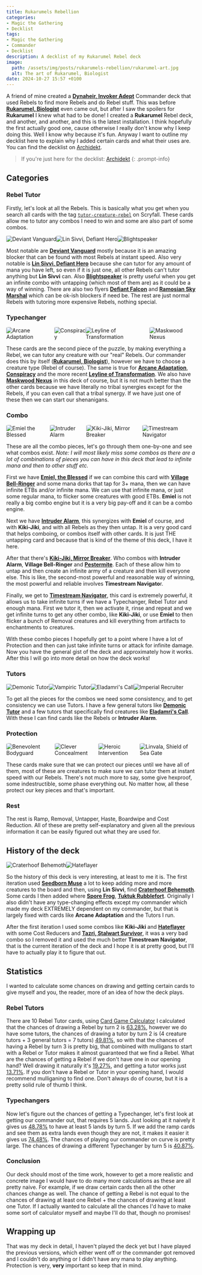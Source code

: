 ```yaml
---
title: Rukarumels Rebellion
categories:
- Magic the Gathering
- Decklist
tags:
- Magic the Gathering
- Commander
- Decklist
description: A decklist of my Rukarumel Rebel deck
image:
  path: /assets/img/posts/rukarumels-rebellion/rukarumel-art.jpg
  alt: The art of Rukarumel, Biologist
date: 2024-10-27 15:57 +0100
---
```

A friend of mine created a [**Dynaheir, Invoker Adept**](https://scryfall.com/card/clb/273/dynaheir-invoker-adept) Commander deck that used Rebels to find more Rebels and do Rebel stuff. This was before [**Rukarumel, Biologist**](https://scryfall.com/card/cmm/711/rukarumel-biologist) even came out, but after I saw the spoilers for **Rukarumel** I knew what had to be done! I created a **Rukarumel** Rebel deck, and another, and another, and this is the latest installation. I think hopefully the first actually good one, cause otherwise I really don't know why I keep doing this. Well I know why because it's fun. Anyway I want to outline my decklist here to explain why I added certain cards and what their uses are. You can find the decklist on [Archidekt](https://archidekt.com/decks/9692783/rukarumel_rebel_combo).

> If you're just here for the decklist: [Archidekt](https://archidekt.com/decks/9692783/rukarumel_rebel_combo)
{: .prompt-info}

## Categories

### Rebel Tutor

Firstly, let's look at all the Rebels. This is basically what you get when you search all cards with the tag [`tutor-creature-rebel`](https://scryfall.com/search?q=otag%3Atutor-creature-rebel&unique=cards&as=grid&order=name) on Scryfall. These cards allow me to tutor any combos I need to win and some are also part of some combos.

<div style="width: 100%;display:flex">
  <img src="https://cards.scryfall.io/large/front/a/3/a37acadc-0e58-4f44-93f4-dd465b9ee06f.jpg?1562781502" style="border-radius:5%" alt="Deviant Vanguard">
  
  <img src="https://cards.scryfall.io/large/front/e/5/e574e522-2632-4cd4-8545-c582ac3b641f.jpg?1562632572" style="border-radius:5%" alt="Lin Sivvi, Defiant Hero">
  
  <img src="https://cards.scryfall.io/large/front/1/7/17ab3455-f464-41b0-ac63-d40d27abbfb1.jpg?1619395094" style="border-radius:5%" alt="Blightspeaker">
</div>

Most notable are [**Deviant Vanguard**](https://scryfall.com/card/tsb/5/defiant-vanguard) mostly because it is an amazing blocker that can be found with most Rebels at instant speed. Also very notable is [**Lin Sivvi, Defiant Hero**](https://scryfall.com/card/nem/12/lin-sivvi-defiant-hero) because she can tutor for any amount of mana you have left, so even if it is just one, all other Rebels can't tutor anything but **Lin Sivvi** can. Also [**Blightspeaker**](https://scryfall.com/card/tsr/103/blightspeaker) is pretty useful when you get an infinite combo with untapping (which most of them are) as it could be a way of winning. There are also two flyers [**Defiant Falcon**](https://scryfall.com/card/nem/6/defiant-falcon) and [**Ramosian Sky Marshal**](https://scryfall.com/card/mmq/40/ramosian-sky-marshal) which can be ok-ish blockers if need be. The rest are just normal Rebels with tutoring more expensive Rebels, nothing special.

### Typechanger

<div style="width: 100%;display:flex">
  <img src="https://cards.scryfall.io/large/front/b/f/bf3edaaf-cf63-4e17-94ae-9d9991d9fb5f.jpg?1562563280" style="border-radius:5%" alt="Arcane Adaptation">

  <img src="https://cards.scryfall.io/large/front/8/b/8bbdb402-0e22-4f83-987a-9d0268a82f10.jpg?1562779616" style="border-radius:5%" alt="Conspiracy">

  <img src="https://cards.scryfall.io/large/front/4/b/4bd941ca-f3d2-44c1-8df3-851362f6b848.jpg?1726286087" style="border-radius:5%" alt="Leyline of Transformation">

  <img src="https://cards.scryfall.io/large/front/1/2/1246c42d-57c0-4cba-959a-15ad89d8a50b.jpg?1674142652" style="border-radius:5%" alt="Maskwood Nexus">
</div>

These cards are the second piece of the puzzle, by making everything a Rebel, we can tutor any creature with our "real" Rebels. Our commander does this by itself ([**Rukarumel, Biologist**](https://scryfall.com/card/cmm/711/rukarumel-biologist)), however we have to choose a creature type (Rebel of course). The same is true for [**Arcane Adaptation**](https://scryfall.com/card/xln/46/arcane-adaptation), [**Conspiracy**](https://scryfall.com/card/tsb/39/conspiracy) and the more recent [**Leyline of Transformation**](https://scryfall.com/card/dsk/63/leyline-of-transformation). We also have [**Maskwood Nexus**](https://scryfall.com/card/clb/865/maskwood-nexus) in this deck of course, but it is not much better than the other cards because we have literally no tribal synergies except for the Rebels, if you can even call that a tribal synergy. If we have just one of these then we can start our shenanigans.

### Combo

<div style="width: 100%;display:flex">
  <img src="https://cards.scryfall.io/large/front/0/f/0f594562-7e9f-47e6-a033-fb70e3cf1e10.jpg?1673146967" style="border-radius:5%" alt="Emiel the Blessed">

  <img src="https://cards.scryfall.io/large/front/1/a/1a9ffa2e-ff31-4d42-a47e-ace1b1e68143.jpg?1675829663" style="border-radius:5%" alt="Intruder Alarm">

  <img src="https://cards.scryfall.io/large/front/a/2/a2ff0ee3-9600-4c7d-acec-6ec90595384e.jpg?1562852476" style="border-radius:5%" alt="Kiki-Jiki, Mirror Breaker">

  <img src="https://cards.scryfall.io/large/front/0/8/086afafe-6b6c-4a54-8ce7-0040295d309c.jpg?1698988202" style="border-radius:5%" alt="Timestream Navigator">
</div>

These are all the combo pieces, let's go through them one-by-one and see what combos exist. *Note: I will most likely miss some combos as there are a lot of combinations of pieces you can have in this deck that lead to infinite mana and then to other stuff etc.*

First we have [**Emiel, the Blessed**](https://scryfall.com/card/2x2/10/emiel-the-blessed) if we can combine this card with [**Village Bell-Ringer**](https://scryfall.com/card/moc/216/village-bell-ringer) and some mana dorks that tap for 3+ mana, then we can have infinite ETBs and/or infinite mana. We can use that infinite mana, or just some regular mana, to flicker some creatures with good ETBs. **Emiel** is not really a big combo engine but it is a very big pay-off and it can be a combo engine.

Next we have [**Intruder Alarm**](https://scryfall.com/card/8ed/86%E2%98%85/intruder-alarm), this synergizes with **Emiel** of course, and with **Kiki-Jiki**, and with all Rebels as they then untap. It is a very good card that helps comboing, or combos itself with other cards. It is just THE untapping card and because that is kind of the theme of this deck, I have it here.

After that there's [**Kiki-Jiki, Mirror Breaker**](https://scryfall.com/card/ima/136/kiki-jiki-mirror-breaker). Who combos with **Intruder Alarm**, **Village Bell-Ringer** and [**Pestermite**](https://scryfall.com/card/mma/59/pestermite). Each of these allow him to untap and then create an infinite army of a creature and then kill everyone else. This is like, the second-most powerful and reasonable way of winning, the most powerful and reliable involves **Timestream Navigato**r.

Finally, we get to [**Timestream Navigator**](https://scryfall.com/card/lcc/178/timestream-navigator), this card is extremely powerful, it allows us to take infinite turns if we have a Typechanger, Rebel Tutor and enough mana. First we tutor it, then we activate it, rinse and repeat and we get infinite turns to get any other combo, like **Kiki-Jiki**, or use **Emiel** to then flicker a bunch of Removal creatures and kill everything from artifacts to enchantments to creatures.

With these combo pieces I hopefully get to a point where I have a lot of Protection and then can just take infinite turns or attack for infinite damage. Now you have the general gist of the deck and approximately how it works. After this I will go into more detail on how the deck works!

### Tutors

<div style="width: 100%;display:flex">
  <img src="https://cards.scryfall.io/large/front/a/2/a24b4cb6-cebb-428b-8654-74347a6a8d63.jpg?1701989302" style="border-radius:5%" alt="Demonic Tutor">

  <img src="https://cards.scryfall.io/large/front/3/4/34a0203f-9cce-43a4-9cb7-8ce6647895cd.jpg?1675199860" style="border-radius:5%" alt="Vampiric Tutor">

  <img src="https://cards.scryfall.io/large/front/e/a/ea751fe2-b64a-4265-8885-a9016b29b5b3.jpg?1562202300" style="border-radius:5%" alt="Eladamri's Call">

  <img src="https://cards.scryfall.io/large/front/0/5/05bd329b-5707-42fc-af1c-084cc604e805.jpg?1626100528" style="border-radius:5%" alt="Imperial Recruiter">
</div>

To get all the pieces for the combos we need some consistency, and to get consistency we can use Tutors. I have a few general tutors like [**Demonic Tutor**](https://scryfall.com/card/cmm/150/demonic-tutor) and a few tutors that specifically find creatures like [**Eladamri's Call**](https://scryfall.com/card/mh1/197/eladamris-call). With these I can find cards like the Rebels or **Intruder Alarm**.

### Protection

<div style="width: 100%;display:flex">
  <img src="https://cards.scryfall.io/large/front/2/4/241e5c4e-0f0b-4a3f-91e0-87387a11e81e.jpg?1580013621" style="border-radius:5%" alt="Benevolent Bodyguard">

  <img src="https://cards.scryfall.io/large/front/5/d/5d84cc58-0965-4c7f-a408-7630f23fb8f3.jpg?1675905567" style="border-radius:5%" alt="Clever Concealment">

  <img src="https://cards.scryfall.io/large/front/e/3/e32c67d1-187f-40df-b3b3-6036f5c92834.jpg?1689998584" style="border-radius:5%" alt="Heroic Intervention">

  <img src="https://cards.scryfall.io/large/front/4/9/49b66956-82e1-402f-9088-2201bdc0d4b8.jpg?1604200172" style="border-radius:5%" alt="Linvala, Shield of Sea Gate">
</div>

These cards make sure that we can protect our pieces until we have all of them, most of these are creatures to make sure we can tutor them at instant speed with our Rebels. There's not much more to say, some give hexproof, some indestructible, some phase everything out. No matter how, all these protect our key pieces and that's important.

### Rest

The rest is Ramp, Removal, Untapper, Haste, Boardwipe and Cost Reduction. All of these are pretty self-explanatory and given all the previous information it can be easily figured out what they are used for.

## History of the deck

<div style="width: 100%;display:flex">
  <img src="https://cards.scryfall.io/large/front/e/8/e8f4435a-8604-45b5-a537-dfdfcb922e16.jpg?1689998416" style="border-radius:5%" alt="Craterhoof Behemoth">
  
  <img src="https://cards.scryfall.io/large/front/3/8/38c26ba3-e325-433b-b653-4e80e737b54d.jpg?1562906892" style="border-radius:5%" alt="Hateflayer">
</div>

So the history of this deck is very interesting, at least to me it is. The first iteration used [**Seedborn Muse**](https://scryfall.com/card/mkc/186/seedborn-muse) a lot to keep adding more and more creatures to the board and then, using **Lin Sivvi**, find [**Craterhoof Behemoth**](https://scryfall.com/card/cmm/280/craterhoof-behemoth). Some cards I then added where [**Spore Frog**](https://scryfall.com/card/mh1/180/spore-frog), [**Tuktuk Rubblefort**](https://scryfall.com/card/znr/173/tuktuk-rubblefort). Originally I also didn't have any type-changing effects except my commander which made my deck EXTREMELY dependent on my commander, but that is largely fixed with cards like **Arcane Adaptation** and the Tutors I run.

After the first iteration I used some combos like **Kiki-Jiki** and [**Hateflayer**](https://scryfall.com/card/eve/55/hateflayer) with some Cost Reducers and [**Tazri, Stalwart Survivor**](https://scryfall.com/card/mat/6/tazri-stalwart-survivor), it was a very bad combo so I removed it and used the much better **Timestream Navigator**, that is the current iteration of the deck and I hope it is at pretty good, but I'll have to actually play it to figure that out.

## Statistics

I wanted to calculate some chances on drawing and getting certain cards to give myself and you, the reader, more of an idea of how the deck plays.

### Rebel Tutors

There are 10 Rebel Tutor cards, using [Card Game Calculator](https://cardgamecalculator.com/) I calculated that the chances of drawing a Rebel by turn 2 is [63.28%](https://cardgamecalculator.com/?N=99&K=10&n=9&k=1), however we do have some tutors, the chances of drawing a tutor by turn 2 is (4 creature tutors + 3 general tutors = 7 tutors) [49.81%](https://cardgamecalculator.com/?N=99&K=7&n=9&k=1), so with that the chances of having a Rebel by turn 3 is pretty big, that combined with mulligans to start with a Rebel or Tutor makes it almost guaranteed that we find a Rebel. What are the chances of getting a Rebel if we don't have one in our opening hand? Well drawing it naturally it's [19.27%](https://cardgamecalculator.com/?N=99&K=10&n=2&k=1), and getting a tutor works just [13.71%](https://cardgamecalculator.com/?N=99&K=10&n=2&k=1). If you don't have a Rebel or Tutor in your opening hand, I would recommend mulliganing to find one. Don't always do of course, but it is a pretty solid rule of thumb I think.

### Typechangers

Now let's figure out the chances of getting a Typechanger, let's first look at getting our commander out, that requires 5 lands. Just looking at it naively it gives us [48.78%](https://cardgamecalculator.com/?N=99&K=37&n=12&k=5) to have at least 5 lands by turn 5. If we add the ramp cards and see them as extra lands even though they are not, it makes it easier it gives us [74.48%](https://cardgamecalculator.com/?N=99&K=46&n=12&k=5). The chances of playing our commander on curve is pretty large. The chances of drawing a different Typechanger by turn 5 is [40.87%](https://cardgamecalculator.com/?N=99&K=4&n=12&k=1).

### Conclusion

Our deck should most of the time work, however to get a more realistic and concrete image I would have to do many more calculations as these are all pretty naive. For example, if we draw certain cards then all the other chances change as well. The chance of getting a Rebel is not equal to the chances of drawing at least one Rebel + the chances of drawing at least one Tutor. If I actually wanted to calculate all the chances I'd have to make some sort of calculator myself and maybe I'll do that, though no promises!

## Wrapping up

That was my deck in detail, I haven't played the deck yet but I have played the previous versions, which either went off or the commander got removed and I couldn't do anything or I didn't have any mana to play anything. Protection is very, **very** important so keep that in mind.
